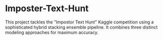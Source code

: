 # Imposter-Text-Hunt
This project tackles the "Impostor Text Hunt" Kaggle competition using a sophisticated hybrid stacking ensemble pipeline. It combines three distinct modeling approaches for maximum accuracy.
